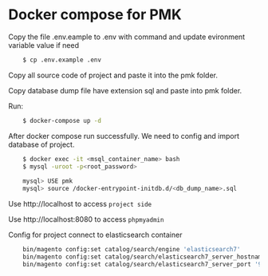 # Docker compose for PMK

Copy the file .env.eample to .env with command and update evironment variable value if need
```sh
    $ cp .env.example .env
```

Copy all source code of project and paste it into the pmk folder.

Copy database dump file have extension sql and paste into pmk folder.

Run:
```sh
    $ docker-compose up -d
```

After docker compose run successfully. We need to config and import database of project.
```sh
    $ docker exec -it <msql_container_name> bash
    $ mysql -uroot -p<root_password> 
    
    mysql> USE pmk
    mysql> source /docker-entrypoint-initdb.d/<db_dump_name>.sql
```

Use  http://localhost to access `project side`

Use http://localhost:8080 to access `phpmyadmin`

Config for project connect to elasticsearch container

```sh
    bin/magento config:set catalog/search/engine 'elasticsearch7'
    bin/magento config:set catalog/search/elasticsearch7_server_hostname '<elasticsearch_container>'
    bin/magento config:set catalog/search/elasticsearch7_server_port '9200'
```